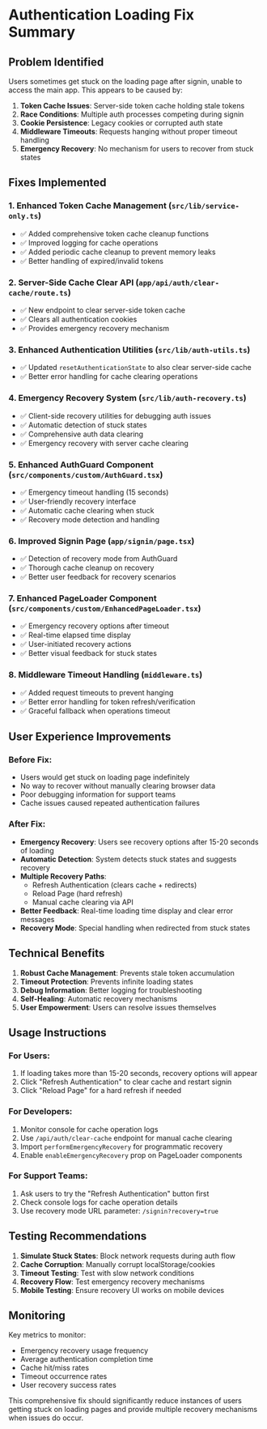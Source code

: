 # Authentication Loading Fix Summary

## Problem Identified

Users sometimes get stuck on the loading page after signin, unable to access the main app. This appears to be caused by:

1. **Token Cache Issues**: Server-side token cache holding stale tokens
2. **Race Conditions**: Multiple auth processes competing during signin
3. **Cookie Persistence**: Legacy cookies or corrupted auth state
4. **Middleware Timeouts**: Requests hanging without proper timeout handling
5. **Emergency Recovery**: No mechanism for users to recover from stuck states

## Fixes Implemented

### 1. Enhanced Token Cache Management (`src/lib/service-only.ts`)

- ✅ Added comprehensive token cache cleanup functions
- ✅ Improved logging for cache operations
- ✅ Added periodic cache cleanup to prevent memory leaks
- ✅ Better handling of expired/invalid tokens

### 2. Server-Side Cache Clear API (`app/api/auth/clear-cache/route.ts`)

- ✅ New endpoint to clear server-side token cache
- ✅ Clears all authentication cookies
- ✅ Provides emergency recovery mechanism

### 3. Enhanced Authentication Utilities (`src/lib/auth-utils.ts`)

- ✅ Updated `resetAuthenticationState` to also clear server-side cache
- ✅ Better error handling for cache clearing operations

### 4. Emergency Recovery System (`src/lib/auth-recovery.ts`)

- ✅ Client-side recovery utilities for debugging auth issues
- ✅ Automatic detection of stuck states
- ✅ Comprehensive auth data clearing
- ✅ Emergency recovery with server cache clearing

### 5. Enhanced AuthGuard Component (`src/components/custom/AuthGuard.tsx`)

- ✅ Emergency timeout handling (15 seconds)
- ✅ User-friendly recovery interface
- ✅ Automatic cache clearing when stuck
- ✅ Recovery mode detection and handling

### 6. Improved Signin Page (`app/signin/page.tsx`)

- ✅ Detection of recovery mode from AuthGuard
- ✅ Thorough cache cleanup on recovery
- ✅ Better user feedback for recovery scenarios

### 7. Enhanced PageLoader Component (`src/components/custom/EnhancedPageLoader.tsx`)

- ✅ Emergency recovery options after timeout
- ✅ Real-time elapsed time display
- ✅ User-initiated recovery actions
- ✅ Better visual feedback for stuck states

### 8. Middleware Timeout Handling (`middleware.ts`)

- ✅ Added request timeouts to prevent hanging
- ✅ Better error handling for token refresh/verification
- ✅ Graceful fallback when operations timeout

## User Experience Improvements

### Before Fix:

- Users would get stuck on loading page indefinitely
- No way to recover without manually clearing browser data
- Poor debugging information for support teams
- Cache issues caused repeated authentication failures

### After Fix:

- **Emergency Recovery**: Users see recovery options after 15-20 seconds of loading
- **Automatic Detection**: System detects stuck states and suggests recovery
- **Multiple Recovery Paths**:
  - Refresh Authentication (clears cache + redirects)
  - Reload Page (hard refresh)
  - Manual cache clearing via API
- **Better Feedback**: Real-time loading time display and clear error messages
- **Recovery Mode**: Special handling when redirected from stuck states

## Technical Benefits

1. **Robust Cache Management**: Prevents stale token accumulation
2. **Timeout Protection**: Prevents infinite loading states
3. **Debug Information**: Better logging for troubleshooting
4. **Self-Healing**: Automatic recovery mechanisms
5. **User Empowerment**: Users can resolve issues themselves

## Usage Instructions

### For Users:

1. If loading takes more than 15-20 seconds, recovery options will appear
2. Click "Refresh Authentication" to clear cache and restart signin
3. Click "Reload Page" for a hard refresh if needed

### For Developers:

1. Monitor console for cache operation logs
2. Use `/api/auth/clear-cache` endpoint for manual cache clearing
3. Import `performEmergencyRecovery` for programmatic recovery
4. Enable `enableEmergencyRecovery` prop on PageLoader components

### For Support Teams:

1. Ask users to try the "Refresh Authentication" button first
2. Check console logs for cache operation details
3. Use recovery mode URL parameter: `/signin?recovery=true`

## Testing Recommendations

1. **Simulate Stuck States**: Block network requests during auth flow
2. **Cache Corruption**: Manually corrupt localStorage/cookies
3. **Timeout Testing**: Test with slow network conditions
4. **Recovery Flow**: Test emergency recovery mechanisms
5. **Mobile Testing**: Ensure recovery UI works on mobile devices

## Monitoring

Key metrics to monitor:

- Emergency recovery usage frequency
- Average authentication completion time
- Cache hit/miss rates
- Timeout occurrence rates
- User recovery success rates

This comprehensive fix should significantly reduce instances of users getting stuck on loading pages and provide multiple recovery mechanisms when issues do occur.
